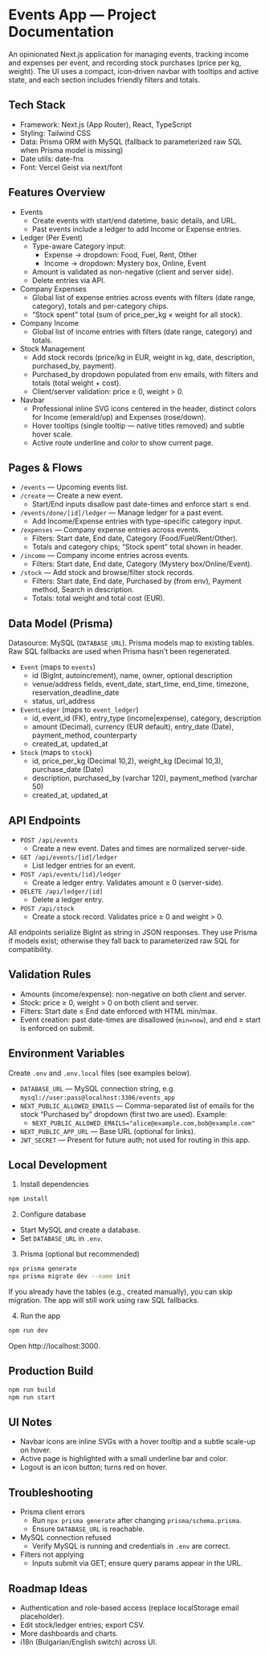 # Events App — Project Documentation

An opinionated Next.js application for managing events, tracking income and expenses per event, and recording stock purchases (price per kg, weight). The UI uses a compact, icon‑driven navbar with tooltips and active state, and each section includes friendly filters and totals.

## Tech Stack

- Framework: Next.js (App Router), React, TypeScript
- Styling: Tailwind CSS
- Data: Prisma ORM with MySQL (fallback to parameterized raw SQL when Prisma model is missing)
- Date utils: date-fns
- Font: Vercel Geist via next/font

## Features Overview

- Events
  - Create events with start/end datetime, basic details, and URL.
  - Past events include a ledger to add Income or Expense entries.
- Ledger (Per Event)
  - Type-aware Category input:
    - Expense → dropdown: Food, Fuel, Rent, Other
    - Income → dropdown: Mystery box, Online, Event
  - Amount is validated as non-negative (client and server side).
  - Delete entries via API.
- Company Expenses
  - Global list of expense entries across events with filters (date range, category), totals and per-category chips.
  - “Stock spent” total (sum of price_per_kg × weight for all stock).
- Company Income
  - Global list of income entries with filters (date range, category) and totals.
- Stock Management
  - Add stock records (price/kg in EUR, weight in kg, date, description, purchased_by, payment).
  - Purchased_by dropdown populated from env emails, with filters and totals (total weight + cost).
  - Client/server validation: price ≥ 0, weight > 0.
- Navbar
  - Professional inline SVG icons centered in the header, distinct colors for Income (emerald/up) and Expenses (rose/down).
  - Hover tooltips (single tooltip — native titles removed) and subtle hover scale.
  - Active route underline and color to show current page.

## Pages & Flows

- `/events` — Upcoming events list.
- `/create` — Create a new event.
  - Start/End inputs disallow past date-times and enforce start ≤ end.
- `/events/done/[id]/ledger` — Manage ledger for a past event.
  - Add Income/Expense entries with type-specific category input.
- `/expenses` — Company expense entries across events.
  - Filters: Start date, End date, Category (Food/Fuel/Rent/Other).
  - Totals and category chips; “Stock spent” total shown in header.
- `/income` — Company income entries across events.
  - Filters: Start date, End date, Category (Mystery box/Online/Event).
- `/stock` — Add stock and browse/filter stock records.
  - Filters: Start date, End date, Purchased by (from env), Payment method, Search in description.
  - Totals: total weight and total cost (EUR).

## Data Model (Prisma)

Datasource: MySQL (`DATABASE_URL`). Prisma models map to existing tables. Raw SQL fallbacks are used when Prisma hasn’t been regenerated.

- `Event` (maps to `events`)
  - id (BigInt, autoincrement), name, owner, optional description
  - venue/address fields, event_date, start_time, end_time, timezone, reservation_deadline_date
  - status, url_address
- `EventLedger` (maps to `event_ledger`)
  - id, event_id (FK), entry_type (income|expense), category, description
  - amount (Decimal), currency (EUR default), entry_date (Date), payment_method, counterparty
  - created_at, updated_at
- `Stock` (maps to `stock`)
  - id, price_per_kg (Decimal 10,2), weight_kg (Decimal 10,3), purchase_date (Date)
  - description, purchased_by (varchar 120), payment_method (varchar 50)
  - created_at, updated_at

## API Endpoints

- `POST /api/events`
  - Create a new event. Dates and times are normalized server-side.
- `GET /api/events/[id]/ledger`
  - List ledger entries for an event.
- `POST /api/events/[id]/ledger`
  - Create a ledger entry. Validates amount ≥ 0 (server-side).
- `DELETE /api/ledger/[id]`
  - Delete a ledger entry.
- `POST /api/stock`
  - Create a stock record. Validates price ≥ 0 and weight > 0.

All endpoints serialize BigInt as string in JSON responses. They use Prisma if models exist; otherwise they fall back to parameterized raw SQL for compatibility.

## Validation Rules

- Amounts (income/expense): non-negative on both client and server.
- Stock: price ≥ 0, weight > 0 on both client and server.
- Filters: Start date ≤ End date enforced with HTML min/max.
- Event creation: past date-times are disallowed (`min=now`), and end ≥ start is enforced on submit.

## Environment Variables

Create `.env` and `.env.local` files (see examples below).

- `DATABASE_URL` — MySQL connection string, e.g. `mysql://user:pass@localhost:3306/events_app`
- `NEXT_PUBLIC_ALLOWED_EMAILS` — Comma-separated list of emails for the stock “Purchased by” dropdown (first two are used). Example:
  - `NEXT_PUBLIC_ALLOWED_EMAILS="alice@example.com,bob@example.com"`
- `NEXT_PUBLIC_APP_URL` — Base URL (optional for links).
- `JWT_SECRET` — Present for future auth; not used for routing in this app.

## Local Development

1) Install dependencies

```bash
npm install
```

2) Configure database

- Start MySQL and create a database.
- Set `DATABASE_URL` in `.env`.

3) Prisma (optional but recommended)

```bash
npx prisma generate
npx prisma migrate dev --name init
```

If you already have the tables (e.g., created manually), you can skip migration. The app will still work using raw SQL fallbacks.

4) Run the app

```bash
npm run dev
```

Open http://localhost:3000.

## Production Build

```bash
npm run build
npm run start
```

## UI Notes

- Navbar icons are inline SVGs with a hover tooltip and a subtle scale-up on hover.
- Active page is highlighted with a small underline bar and color.
- Logout is an icon button; turns red on hover.

## Troubleshooting

- Prisma client errors
  - Run `npx prisma generate` after changing `prisma/schema.prisma`.
  - Ensure `DATABASE_URL` is reachable.
- MySQL connection refused
  - Verify MySQL is running and credentials in `.env` are correct.
- Filters not applying
  - Inputs submit via GET; ensure query params appear in the URL.

## Roadmap Ideas

- Authentication and role-based access (replace localStorage email placeholder).
- Edit stock/ledger entries; export CSV.
- More dashboards and charts.
- i18n (Bulgarian/English switch) across UI.
